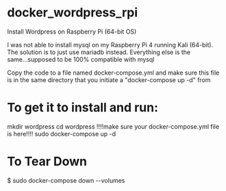 # docker_wordpress_rpi
Install Wordpress on Raspberry Pi (64-bit OS)

I was not able to install mysql on my Raspberry Pi 4 running Kali (64-bit).
The solution is to just use mariadb instead.
Everything else is the same...supposed to be 100% compatible with mysql

Copy the code to a file named docker-compose.yml and make sure this file is in the same directory that you initiate a "docker-compose up -d" from

# To get it to install and run:
mkdir wordpress
cd wordpress
!!!!make sure your docker-compose.yml file is here!!!!
sudo docker-compose up -d



# To Tear Down
$ sudo docker-compose down --volumes
